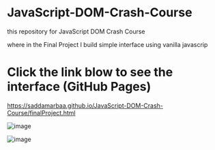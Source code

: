 # JavaScript-DOM-Crash-Course

this repository for JavaScript DOM Crash Course 

where in the Final Project I build simple interface using vanilla javascrip


# Click the link blow to see the interface (GitHub Pages)

https://saddamarbaa.github.io/JavaScript-DOM-Crash-Course/finalProject.html


![image](https://user-images.githubusercontent.com/51326421/101821062-0613fa00-3b5a-11eb-9d10-9f17d4603923.png)

![image](https://user-images.githubusercontent.com/51326421/101822196-8a1ab180-3b5b-11eb-9beb-513522f4a116.png)


